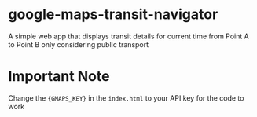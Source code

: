 # google-maps-transit-navigator
A simple web app that displays transit details for current time from Point A to Point B only considering public transport

# Important Note
Change the `{GMAPS_KEY}` in the `index.html` to your API key for the code to work
